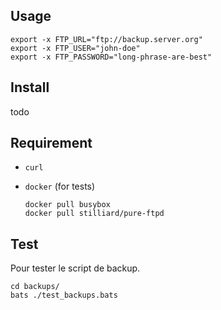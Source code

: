 ## Usage

    export -x FTP_URL="ftp://backup.server.org"
    export -x FTP_USER="john-doe"
    export -x FTP_PASSWORD="long-phrase-are-best"

## Install

  todo

## Requirement

* `curl`
* `docker` (for tests)

      docker pull busybox
      docker pull stilliard/pure-ftpd

## Test

Pour tester le script de backup.

    cd backups/
    bats ./test_backups.bats

